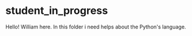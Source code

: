 # student_in_progress
Hello!
William here. In this folder i need helps about the Python's language.
